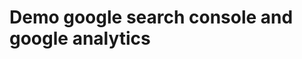 
<head><meta name="google-site-verification" content="I0ngRA3QOVYeQ2bC37aGOsHNapITmWbGmpxpa9fd5lQ" /></head>
<meta name="google-site-verification" content="I0ngRA3QOVYeQ2bC37aGOsHNapITmWbGmpxpa9fd5lQ" />

<h1>Demo google search console and google analytics </h1>




<script>
  window.dataLayer = window.dataLayer || [];
  function gtag(){dataLayer.push(arguments);}
  gtag('js', new Date());

  gtag('config', 'G-XECEMTVQTM');
</script>
